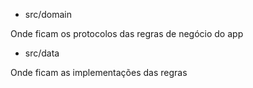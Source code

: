 - src/domain

Onde ficam os protocolos das regras de negócio do app

- src/data

Onde ficam as implementações das regras

